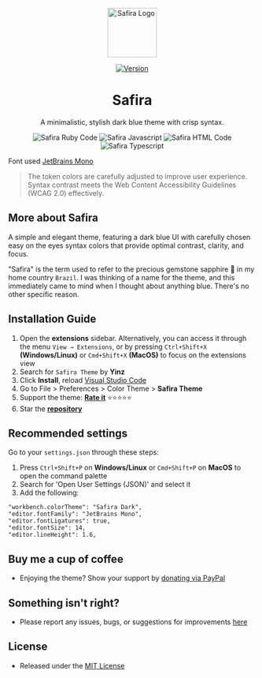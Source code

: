 <p align="center">
  <img alt="Safira Logo" src="https://imgur.com/jAW4ht2.png" width="100" alt="Safira Theme Logo" />
</p>
<div align="center">

  [![Version](https://img.shields.io/visual-studio-marketplace/v/yinz.safira?style=for-the-badge&labelColor=1B2838&color=127499)](https://marketplace.visualstudio.com/items?itemName=yinz.safira)

<h1 align="center">
Safira
</h1>

<p align="center">
A minimalistic, stylish dark blue theme with crisp syntax.
</p>
</div>

<div align="center">
<img alt="Safira Ruby Code" src="https://imgur.com/ZwxN0Ot.png" />
<img alt="Safira Javascript" src="https://imgur.com/fsqfx4C.png" />
<img alt="Safira HTML Code" src="https://imgur.com/guwpzG2.png" />
<img alt="Safira Typescript" src="https://imgur.com/zLoILX9.png" />
</div>

Font used [JetBrains Mono](https://www.jetbrains.com/lp/mono/)

> The token colors are carefully adjusted to improve user experience. Syntax contrast meets the Web Content Accessibility Guidelines (WCAG 2.0) effectively.

## More about Safira

A simple and elegant theme, featuring a dark blue UI with carefully chosen easy on the eyes syntax colors that provide optimal contrast, clarity, and focus. 

"Safira" is the term used to refer to the precious gemstone sapphire 💎 in my home country `Brazil`. I was thinking of a name for the theme, and this immediately came to mind when I thought about anything blue. There's no other specific reason.

## Installation Guide

1. Open the **extensions** sidebar. Alternatively, you can access it through the menu `View → Extensions`, or by pressing `Ctrl+Shift+X` **(Windows/Linux)** or `Cmd+Shift+X` **(MacOS)** to focus on the extensions view
1. Search for `Safira Theme` by **Yinz**
1. Click **Install**, reload [Visual Studio Code](https://code.visualstudio.com/)
1. Go to File > Preferences > Color Theme > **Safira Theme**
1. Support the theme: [**Rate it**](https://marketplace.visualstudio.com/items?itemName=yinz.safira) ⭐⭐⭐⭐⭐
1. Star the [**repository**](https://github.com/yinzdev/safira-vscode/stargazers)

## Recommended settings

Go to your `settings.json` through these steps:

1. Press `Ctrl+Shift+P` on **Windows/Linux** or `Cmd+Shift+P` on **MacOS** to open the command palette
1. Search for 'Open User Settings (JSON)' and select it
1. Add the following:

```
"workbench.colorTheme": "Safira Dark",
"editor.fontFamily": "JetBrains Mono",
"editor.fontLigatures": true,
"editor.fontSize": 14,
"editor.lineHeight": 1.6,
```

## Buy me a cup of coffee

* Enjoying the theme? Show your support by [donating via PayPal](https://www.paypal.com/donate/?hosted_button_id=3A2E3C8T9X4QG) 

## Something isn't right?

* Please report any issues, bugs, or suggestions for improvements [here](https://github.com/yinzdev/safira-vscode/issues)

## License

* Released under the [MIT License](https://github.com/yinzdev/safira-vscode/blob/main/license.md) 
